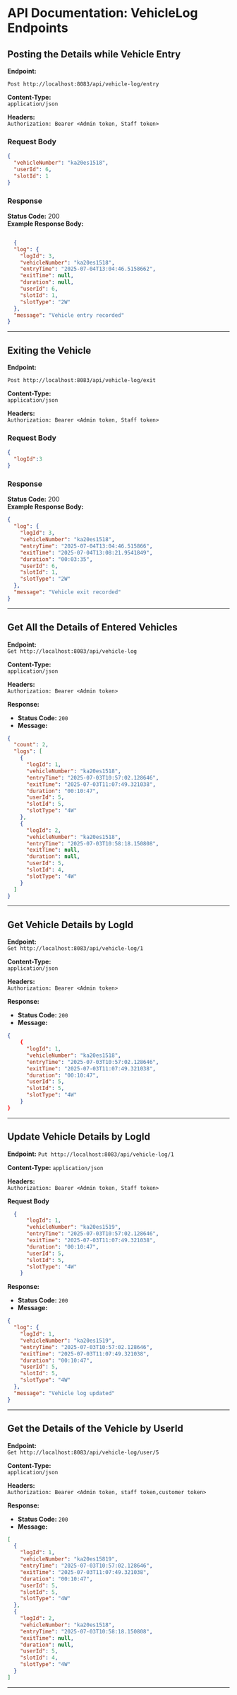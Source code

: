 # API Documentation: VehicleLog Endpoints

## Posting the Details while Vehicle Entry

**Endpoint:**

`Post http://localhost:8083/api/vehicle-log/entry`

**Content-Type:**  
`application/json`  

**Headers:**  
`Authorization: Bearer <Admin token, Staff token>`

### Request Body
```json
{
  "vehicleNumber": "ka20es1518",
  "userId": 6,
  "slotId": 1
}
```

### Response
**Status Code:** 200  
**Example Response Body:**
```json

  {
  "log": {
    "logId": 3,
    "vehicleNumber": "ka20es1518",
    "entryTime": "2025-07-04T13:04:46.5158662",
    "exitTime": null,
    "duration": null,
    "userId": 6,
    "slotId": 1,
    "slotType": "2W"
  },
  "message": "Vehicle entry recorded"
}

```

---

## Exiting the Vehicle 

**Endpoint:**

`Post http://localhost:8083/api/vehicle-log/exit`

**Content-Type:**  
`application/json`  

**Headers:**  
`Authorization: Bearer <Admin token, Staff token>`

### Request Body
```json
{
  "logId":3
}
```

### Response
**Status Code:** 200  
**Example Response Body:**
```json
{
  "log": {
    "logId": 3,
    "vehicleNumber": "ka20es1518",
    "entryTime": "2025-07-04T13:04:46.515866",
    "exitTime": "2025-07-04T13:08:21.9541849",
    "duration": "00:03:35",
    "userId": 6,
    "slotId": 1,
    "slotType": "2W"
  },
  "message": "Vehicle exit recorded"
}

```

---

## Get All the Details of Entered Vehicles

**Endpoint:**  
`Get http://localhost:8083/api/vehicle-log`  

**Content-Type:**  
`application/json`  

**Headers:**  
`Authorization: Bearer <Admin token>`

**Response:**  
- **Status Code:** `200`  
- **Message:** 
```json 
{
  "count": 2,
  "logs": [
    {
      "logId": 1,
      "vehicleNumber": "ka20es1518",
      "entryTime": "2025-07-03T10:57:02.128646",
      "exitTime": "2025-07-03T11:07:49.321038",
      "duration": "00:10:47",
      "userId": 5,
      "slotId": 5,
      "slotType": "4W"
    },
    {
      "logId": 2,
      "vehicleNumber": "ka20es1518",
      "entryTime": "2025-07-03T10:58:18.150808",
      "exitTime": null,
      "duration": null,
      "userId": 5,
      "slotId": 4,
      "slotType": "4W"
    }
  ]
}
  ```

---

## Get Vehicle Details by LogId

**Endpoint:**  
`Get http://localhost:8083/api/vehicle-log/1`  

**Content-Type:**  
`application/json`  

**Headers:**  
`Authorization: Bearer <Admin token>`

**Response:**  
- **Status Code:** `200`  
- **Message:** 
```json 
{
    {
      "logId": 1,
      "vehicleNumber": "ka20es1518",
      "entryTime": "2025-07-03T10:57:02.128646",
      "exitTime": "2025-07-03T11:07:49.321038",
      "duration": "00:10:47",
      "userId": 5,
      "slotId": 5,
      "slotType": "4W"
    }
}
  ```

---

## Update Vehicle Details by LogId

**Endpoint:**
`Put http://localhost:8083/api/vehicle-log/1`

**Content-Type:**
`application/json`

**Headers:**  
`Authorization: Bearer <Admin token, Staff token>`

**Request Body**
```json
  {
      "logId": 1,
      "vehicleNumber": "ka20es1519",
      "entryTime": "2025-07-03T10:57:02.128646",
      "exitTime": "2025-07-03T11:07:49.321038",
      "duration": "00:10:47",
      "userId": 5,
      "slotId": 5,
      "slotType": "4W"
    }
```

**Response:**
- **Status Code:** `200`
- **Message:**
```json
{
  "log": {
    "logId": 1,
    "vehicleNumber": "ka20es1519",
    "entryTime": "2025-07-03T10:57:02.128646",
    "exitTime": "2025-07-03T11:07:49.321038",
    "duration": "00:10:47",
    "userId": 5,
    "slotId": 5,
    "slotType": "4W"
  },
  "message": "Vehicle log updated"
}
```

---

## Get the Details of the Vehicle by UserId
**Endpoint:**  
`Get http://localhost:8083/api/vehicle-log/user/5`  

**Content-Type:**  
`application/json`  

**Headers:**  
`Authorization: Bearer <Admin token, staff token,customer token>`

**Response:**  
- **Status Code:** `200`  
- **Message:** 
```json 
[
  {
    "logId": 1,
    "vehicleNumber": "ka20es15819",
    "entryTime": "2025-07-03T10:57:02.128646",
    "exitTime": "2025-07-03T11:07:49.321038",
    "duration": "00:10:47",
    "userId": 5,
    "slotId": 5,
    "slotType": "4W"
  },
  {
    "logId": 2,
    "vehicleNumber": "ka20es1518",
    "entryTime": "2025-07-03T10:58:18.150808",
    "exitTime": null,
    "duration": null,
    "userId": 5,
    "slotId": 4,
    "slotType": "4W"
  }
]
  ```

---